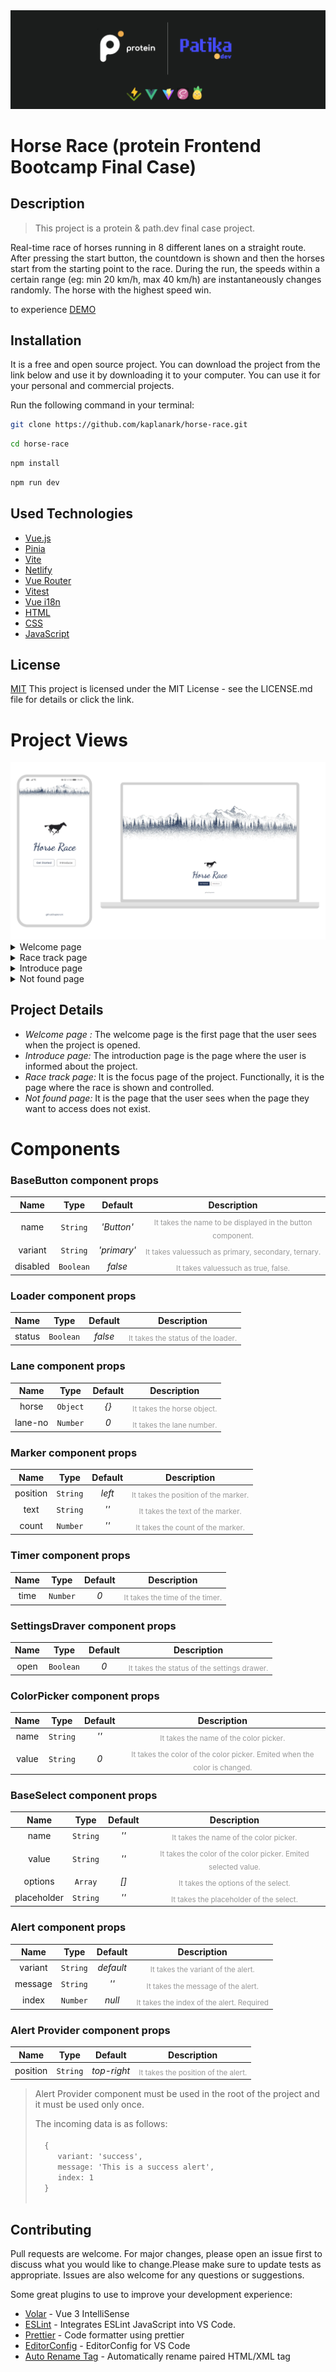 <img src="./screenshots/23474.png">

# Horse Race (protein Frontend Bootcamp Final Case)

## Description

<blockquote>This project is a protein & path.dev final case project.</blockquote>

Real-time race of horses running in 8 different lanes on a straight route. After pressing the start button, the countdown is shown and then the horses start from the starting point to the race. During the run, the speeds within a certain range (eg: min 20 km/h, max 40 km/h) are instantaneously changes randomly. The horse with the highest speed win.

to experience <a href="https://horseracing.netlify.app/">DEMO</a>

## Installation

It is a free and open source project. You can download the project from the link below and use it by downloading it to your computer. You can use it for your personal and commercial projects.

Run the following command in your terminal:

```bash
git clone https://github.com/kaplanark/horse-race.git
```

```bash
cd horse-race
```

```bash
npm install
```

```bash
npm run dev
```

## Used Technologies

-  [Vue.js](https://vuejs.org/)
-  [Pinia](https://pinia.vuejs.org/)
-  [Vite](https://vitejs.dev/)
-  [Netlify](https://www.netlify.com/)
-  [Vue Router](https://router.vuejs.org/)
-  [Vitest](https://vitest.dev/)
-  [Vue i18n](https://vue-i18n.intlify.dev/)
-  [HTML](https://developer.mozilla.org/en-US/docs/Web/HTML)
-  [CSS](https://developer.mozilla.org/en-US/docs/Web/CSS)
-  [JavaScript](https://developer.mozilla.org/en-US/docs/Web/JavaScript)

## License

[MIT](https://choosealicense.com/licenses/mit/) This project is licensed under the MIT License - see the LICENSE.md file for details or click the link.

# Project Views

<img src="./screenshots/responsive.png"/>

<details>
<summary>Welcome page</summary>
<img src="./screenshots/welcome.webp"/>
</details>

<details>
<summary>Race track page</summary>
<img src="./screenshots/race-track.webp"/>
</details>

<details>
<summary>Introduce page</summary>
<img src="./screenshots/introduce.webp"/>
</details>

<details>
<summary>Not found page</summary>
<img src="./screenshots/not-found.webp"/>
</details>

## Project Details

-  _Welcome page :_ The welcome page is the first page that the user sees when the project is opened.
-  _Introduce page:_ The introduction page is the page where the user is informed about the project.
-  _Race track page:_ It is the focus page of the project. Functionally, it is the page where the race is shown and controlled.
-  _Not found page:_ It is the page that the user sees when the page they want to access does not exist.

# Components

### BaseButton component props

|   Name   |   Type    |   Default   |                                        Description                                        |
| :------: | :-------: | :---------: | :---------------------------------------------------------------------------------------: |
|   name   | `String`  | _'Button'_  | <sub style="color: #999">It takes the name to be displayed in the button component.</sub> |
| variant  | `String`  | _'primary'_ |   <sub style="color: #999">It takes values ​​such as primary, secondary, ternary.</sub>   |
| disabled | `Boolean` |   _false_   |           <sub style="color: #999">It takes values ​​such as true, false.</sub>           |

### Loader component props

|  Name  |   Type    | Default |                            Description                            |
| :----: | :-------: | :-----: | :---------------------------------------------------------------: |
| status | `Boolean` | _false_ | <sub style="color: #999">It takes the status of the loader.</sub> |

### Lane component props

|  Name   |   Type   | Default |                        Description                        |
| :-----: | :------: | :-----: | :-------------------------------------------------------: |
|  horse  | `Object` |  _{}_   | <sub style="color: #999">It takes the horse object.</sub> |
| lane-no | `Number` |   _0_   | <sub style="color: #999">It takes the lane number.</sub>  |

### Marker component props

|   Name   |   Type   | Default |                             Description                             |
| :------: | :------: | :-----: | :-----------------------------------------------------------------: |
| position | `String` | _left_  | <sub style="color: #999">It takes the position of the marker.</sub> |
|   text   | `String` |  _''_   |   <sub style="color: #999">It takes the text of the marker.</sub>   |
|  count   | `Number` |  _''_   |  <sub style="color: #999">It takes the count of the marker.</sub>   |

### Timer component props

| Name |   Type   | Default |                          Description                           |
| :--: | :------: | :-----: | :------------------------------------------------------------: |
| time | `Number` |   _0_   | <sub style="color: #999">It takes the time of the timer.</sub> |

### SettingsDraver component props

| Name |   Type    | Default |                                Description                                 |
| :--: | :-------: | :-----: | :------------------------------------------------------------------------: |
| open | `Boolean` |   _0_   | <sub style="color: #999">It takes the status of the settings drawer.</sub> |

### ColorPicker component props

| Name  |   Type   | Default |                                               Description                                                |
| :---: | :------: | :-----: | :------------------------------------------------------------------------------------------------------: |
| name  | `String` |  _''_   |                  <sub style="color: #999">It takes the name of the color picker.</sub>                   |
| value | `String` |   _0_   | <sub style="color: #999">It takes the color of the color picker. Emited when the color is changed.</sub> |

### BaseSelect component props

|    Name     |   Type   | Default |                                          Description                                          |
| :---------: | :------: | :-----: | :-------------------------------------------------------------------------------------------: |
|    name     | `String` |  _''_   |             <sub style="color: #999">It takes the name of the color picker.</sub>             |
|    value    | `String` |  _''_   | <sub style="color: #999">It takes the color of the color picker. Emited selected value.</sub> |
|   options   | `Array`  |  _[]_   |              <sub style="color: #999">It takes the options of the select.</sub>               |
| placeholder | `String` |  _''_   |            <sub style="color: #999">It takes the placeholder of the select.</sub>             |

### Alert component props

|  Name   |   Type   |  Default  |                               Description                                |
| :-----: | :------: | :-------: | :----------------------------------------------------------------------: |
| variant | `String` | _default_ |    <sub style="color: #999">It takes the variant of the alert.</sub>     |
| message | `String` |   _''_    |    <sub style="color: #999">It takes the message of the alert.</sub>     |
|  index  | `Number` |  _null_   | <sub style="color: #999">It takes the index of the alert. Required</sub> |

### Alert Provider component props

|   Name   |   Type   |   Default   |                            Description                             |
| :------: | :------: | :---------: | :----------------------------------------------------------------: |
| position | `String` | _top-right_ | <sub style="color: #999">It takes the position of the alert.</sub> |

<blockquote>
  <p>Alert Provider component must be used in the root of the project and it must be used only once.</p>
  <p>
  The incoming data is as follows: <br/>
  <code>
  {
	 variant: 'success',
	 message: 'This is a success alert',
	 index: 1
  }
  </code>
  </p>
</blockquote>

## Contributing

Pull requests are welcome. For major changes, please open an issue first to discuss what you would like to change.Please make sure to update tests as appropriate. Issues are also welcome for any questions or suggestions.

Some great plugins to use to improve your development experience:

-  [Volar](https://marketplace.visualstudio.com/items?itemName=johnsoncodehk.volar) - Vue 3 IntelliSense
-  [ESLint](https://marketplace.visualstudio.com/items?itemName=dbaeumer.vscode-eslint) - Integrates ESLint JavaScript into VS Code.
-  [Prettier](https://marketplace.visualstudio.com/items?itemName=esbenp.prettier-vscode) - Code formatter using prettier
-  [EditorConfig](https://marketplace.visualstudio.com/items?itemName=EditorConfig.EditorConfig) - EditorConfig for VS Code
-  [Auto Rename Tag](https://marketplace.visualstudio.com/items?itemName=formulahendry.auto-rename-tag) - Automatically rename paired HTML/XML tag
